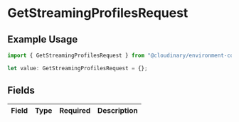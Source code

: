 # GetStreamingProfilesRequest

## Example Usage

```typescript
import { GetStreamingProfilesRequest } from "@cloudinary/environment-config/models/operations";

let value: GetStreamingProfilesRequest = {};
```

## Fields

| Field       | Type        | Required    | Description |
| ----------- | ----------- | ----------- | ----------- |
